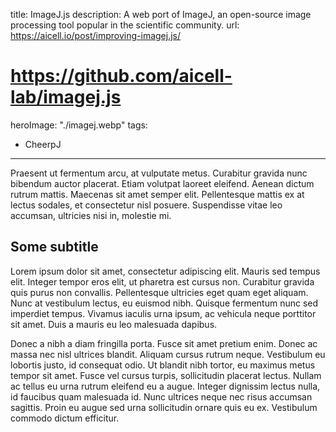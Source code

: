title: ImageJ.js
description: A web port of ImageJ, an open-source image processing tool popular in the scientific community.
url: https://aicell.io/post/improving-imagej.js/

# https://github.com/aicell-lab/imagej.js

heroImage: "./imagej.webp"
tags:

- CheerpJ

---

Praesent ut fermentum arcu, at vulputate metus. Curabitur gravida nunc bibendum auctor placerat. Etiam volutpat laoreet eleifend. Aenean dictum rutrum mattis. Maecenas sit amet semper elit. Pellentesque mattis ex at lectus sodales, et consectetur nisl posuere. Suspendisse vitae leo accumsan, ultricies nisi in, molestie mi.

## Some subtitle

Lorem ipsum dolor sit amet, consectetur adipiscing elit. Mauris sed tempus elit. Integer tempor eros elit, ut pharetra est cursus non. Curabitur gravida quis purus non convallis. Pellentesque ultricies eget quam eget aliquam. Nunc at vestibulum lectus, eu euismod nibh. Quisque fermentum nunc sed imperdiet tempus. Vivamus iaculis urna ipsum, ac vehicula neque porttitor sit amet. Duis a mauris eu leo malesuada dapibus.

Donec a nibh a diam fringilla porta. Fusce sit amet pretium enim. Donec ac massa nec nisl ultrices blandit. Aliquam cursus rutrum neque. Vestibulum eu lobortis justo, id consequat odio. Ut blandit nibh tortor, eu maximus metus tempor sit amet. Fusce vel cursus turpis, sollicitudin placerat lectus. Nullam ac tellus eu urna rutrum eleifend eu a augue. Integer dignissim lectus nulla, id faucibus quam malesuada id. Nunc ultrices neque nec risus accumsan sagittis. Proin eu augue sed urna sollicitudin ornare quis eu ex. Vestibulum commodo dictum efficitur.
